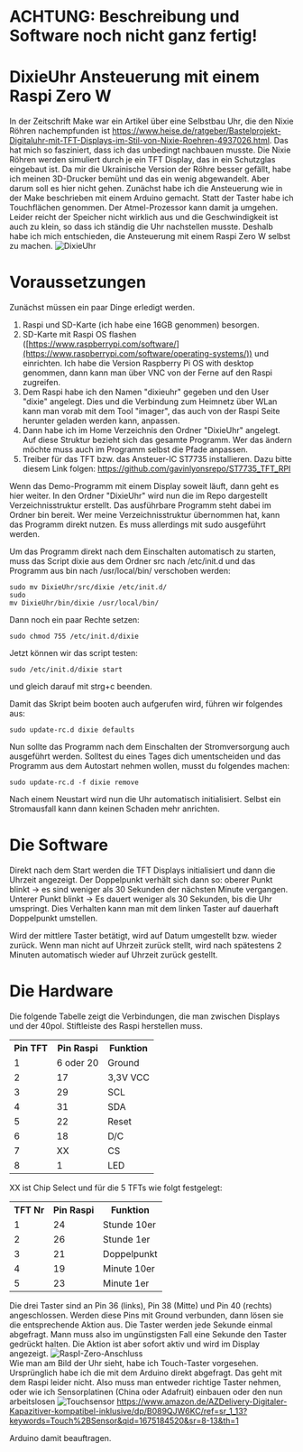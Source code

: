 # ACHTUNG: Beschreibung und Software noch nicht ganz fertig!
# DixieUhr Ansteuerung mit einem Raspi Zero W
In der Zeitschrift Make war ein Artikel über eine Selbstbau Uhr, die den Nixie Röhren nachempfunden ist https://www.heise.de/ratgeber/Bastelprojekt-Digitaluhr-mit-TFT-Displays-im-Stil-von-Nixie-Roehren-4937026.html. 
Das hat mich so fasziniert, dass ich das unbedingt nachbauen musste. 
Die Nixie Röhren werden simuliert durch je ein TFT Display, das in ein Schutzglas eingebaut ist. Da mir die Ukrainische Version der Röhre besser gefällt, habe ich meinen 3D-Drucker bemüht und das ein wenig abgewandelt. Aber darum soll es hier nicht gehen.
Zunächst habe ich die Ansteuerung wie in der Make beschrieben mit einem Arduino gemacht. Statt der Taster habe ich Touchflächen genommen. Der Atmel-Prozessor kann damit ja umgehen. Leider reicht der Speicher nicht wirklich aus und die Geschwindigkeit ist auch zu klein, so dass ich ständig die Uhr nachstellen musste. Deshalb habe ich mich entschieden, die Ansteuerung mit einem Raspi Zero W selbst zu machen. 
![DixieUhr](https://user-images.githubusercontent.com/10975733/215593527-d5595cdf-eeaa-471c-b8f5-ce9c2577ff51.jpg)


# Voraussetzungen
Zunächst müssen ein paar Dinge erledigt werden.
1. Raspi und SD-Karte (ich habe eine 16GB genommen) besorgen. 
2. SD-Karte mit Raspi OS flashen ([https://www.raspberrypi.com/software/](https://www.raspberrypi.com/software/operating-systems/)) und einrichten. Ich habe die Version Raspberry Pi OS with desktop genommen, dann kann man über VNC von der Ferne auf den Raspi zugreifen.
3. Dem Raspi habe ich den Namen "dixieuhr" gegeben und den User "dixie" angelegt. Dies und die Verbindung zum Heimnetz über WLan kann man vorab mit dem Tool "imager", das auch von der Raspi Seite herunter geladen werden kann, anpassen.
5. Dann habe ich im Home Verzeichnis den Ordner "DixieUhr" angelegt. Auf diese Struktur bezieht sich das gesamte Programm. Wer das ändern möchte muss auch im Programm selbst die Pfade anpassen.
6. Treiber für das TFT bzw. das Ansteuer-IC ST7735 installieren. Dazu bitte diesem Link folgen: https://github.com/gavinlyonsrepo/ST7735_TFT_RPI

Wenn das Demo-Programm mit einem Display soweit läuft, dann geht es hier weiter.
In den Ordner "DixieUhr" wird nun die im Repo dargestellt Verzeichnisstruktur erstellt. Das ausführbare Programm steht dabei im Ordner bin bereit. Wer meine Verzeichnisstruktur übernommen hat, kann das Programm direkt nutzen. Es muss allerdings mit sudo ausgeführt werden.

Um das Programm direkt nach dem Einschalten automatisch zu starten, muss das Script dixie aus dem Ordner src nach /etc/init.d und das Programm aus bin nach /usr/local/bin/ verschoben werden:


<code>sudo mv DixieUhr/src/dixie /etc/init.d/</code><br>
<code>sudo mv DixieUhr/bin/dixie /usr/local/bin/</code>

Dann noch ein paar Rechte setzen:


<code>sudo chmod 755 /etc/init.d/dixie</code>

Jetzt können wir das script testen:


<code>sudo /etc/init.d/dixie start</code>

und gleich darauf mit strg+c beenden.

Damit das Skript beim booten auch aufgerufen wird, führen wir folgendes aus:

  
  <code>sudo update-rc.d dixie defaults</code>

  
Nun sollte das Programm nach dem Einschalten der Stromversorgung auch ausgeführt werden. Solltest du eines Tages dich umentscheiden und das Programm aus dem Autostart nehmen wollen, musst du folgendes machen:
  
  
<code>sudo update-rc.d -f  dixie remove</code>

Nach einem Neustart wird nun die Uhr automatisch initialisiert. Selbst ein Stromausfall kann dann keinen Schaden mehr anrichten.

# Die Software
Direkt nach dem Start werden die TFT Displays initialisiert und dann die Uhrzeit angezeigt. Der Doppelpunkt verhält sich dann so: oberer Punkt blinkt -> es sind weniger als 30 Sekunden der nächsten Minute vergangen. Unterer Punkt blinkt -> Es dauert weniger als 30 Sekunden, bis die Uhr umspringt.
Dies Verhalten kann man mit dem linken Taster auf dauerhaft Doppelpunkt umstellen.

Wird der mittlere Taster betätigt, wird auf Datum umgestellt bzw. wieder zurück. Wenn man nicht auf Uhrzeit zurück stellt, wird nach spätestens 2 Minuten automatisch wieder auf Uhrzeit zurück gestellt.

# Die Hardware
Die folgende Tabelle zeigt die Verbindungen, die man zwischen Displays und der 40pol. Stiftleiste des Raspi herstellen muss.
<table>
<tr>
<th>Pin TFT</th><th>Pin Raspi</th><th>Funktion</th>
</tr>
<tr>
<td>1</td><td>6 oder 20</td><td>Ground</td>
</tr>
<tr>
<td>2</td><td>17</td><td>3,3V VCC</td>
</tr>
<tr>
<td>3</td><td>29</td><td>SCL</td>
</tr>
<tr>
<td>4</td><td>31</td><td>SDA</td>
</tr>
<tr>
<td>5</td><td>22</td><td>Reset</td>
</tr>
<tr>
<td>6</td><td>18</td><td>D/C</td>
</tr>
<tr>
<td>7</td><td>XX</td><td>CS</td>
</tr>
<tr>
<td>8</td><td>1</td><td>LED</td>
</tr>
</table>

XX ist Chip Select und für die 5 TFTs wie folgt festgelegt:
<table>
<tr>
<th>TFT Nr</th><th>Pin Raspi</th><th>Funktion</th>
</tr>
<tr>
<td>1</td><td>24</td><td>Stunde 10er</td>
</tr>
<tr>
<td>2</td><td>26</td><td>Stunde 1er</td>
</tr>
<tr>
<td>3</td><td>21</td><td>Doppelpunkt</td>
</tr>
<tr>
<td>4</td><td>19</td><td>Minute 10er</td>
</tr>
<tr>
<td>5</td><td>23</td><td>Minute 1er</td>
</tr>
</table>


Die drei Taster sind an Pin 36 (links), Pin 38 (Mitte) und Pin 40 (rechts) angeschlossen. Werden diese Pins mit Ground verbunden, dann lösen sie die entsprechende Aktion aus. Die Taster werden jede Sekunde einmal abgefragt. Mann muss also im ungünstigsten Fall eine Sekunde den Taster gedrückt halten. Die Aktion ist aber sofort aktiv und wird im Display angezeigt.
![RaspI-Zero-Anschluss](https://user-images.githubusercontent.com/10975733/215592685-c5fab713-e974-4ba1-8314-3fae2f500d09.jpg)
<br>Wie man am Bild der Uhr sieht, habe ich Touch-Taster vorgesehen. Ursprünglich habe ich die mit dem Arduino direkt abgefragt. Das geht mit dem Raspi leider nicht. Also muss man entweder richtige Taster nehmen, oder wie ich Sensorplatinen (China oder Adafruit) einbauen oder den nun arbeitslosen ![Touchsensor](https://user-images.githubusercontent.com/10975733/215832064-42bb1aa4-085e-4800-920d-910371f6455f.jpg)
https://www.amazon.de/AZDelivery-Digitaler-Kapazitiver-kompatibel-inklusive/dp/B089QJW6KC/ref=sr_1_13?keywords=Touch%2BSensor&qid=1675184520&sr=8-13&th=1

Arduino damit beauftragen. <br>

